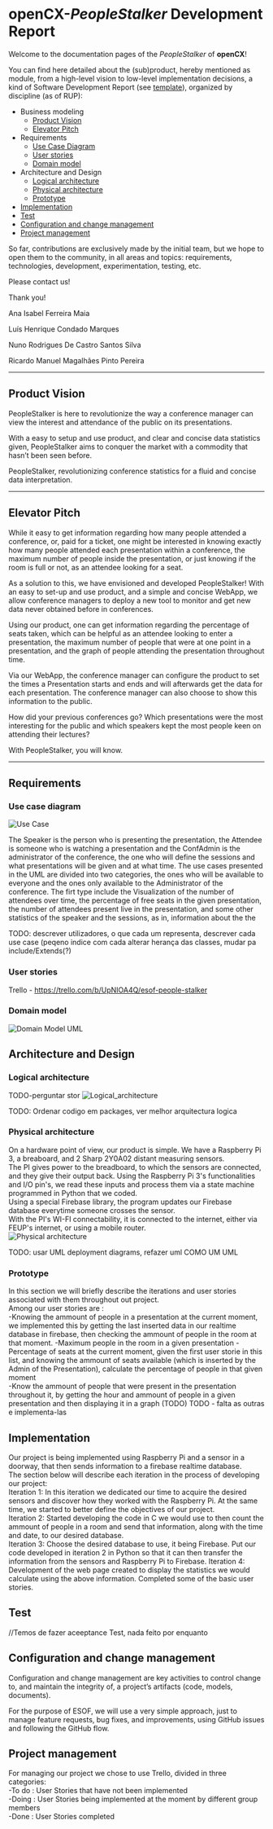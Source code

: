 # openCX-*PeopleStalker* Development Report	

Welcome to the documentation pages of the *PeopleStalker* of **openCX**!	

You can find here detailed about the (sub)product, hereby mentioned as module, from a high-level vision to low-level implementation decisions, a kind of Software Development Report (see [template](https://github.com/softeng-feup/open-cx/blob/master/docs/templates/Development-Report.md)), organized by discipline (as of RUP):	

* Business modeling	
  * [Product Vision](#Product-Vision)	
  * [Elevator Pitch](#Elevator-Pitch)	
* Requirements	
  * [Use Case Diagram](#Use-case-diagram)	
  * [User stories](#User-stories)	
  * [Domain model](#Domain-model)	
* Architecture and Design	
  * [Logical architecture](#Logical-architecture)	
  * [Physical architecture](#Physical-architecture)	
  * [Prototype](#Prototype)	
* [Implementation](#Implementation)	
* [Test](#Test)	
* [Configuration and change management](#Configuration-and-change-management)	
* [Project management](#Project-management)	

So far, contributions are exclusively made by the initial team, but we hope to open them to the community, in all areas and topics: requirements, technologies, development, experimentation, testing, etc.	

Please contact us!	

Thank you!	


 Ana Isabel Ferreira Maia	
 
 Luís Henrique Condado Marques	
 
 Nuno Rodrigues De Castro Santos Silva 
 
 Ricardo Manuel Magalhães Pinto Pereira  	

---	

## Product Vision	
PeopleStalker is here to revolutionize the way a conference manager can view the interest and attendance of the public on its presentations.

With a easy to setup and use product, and clear and concise data statistics given, PeopleStalker aims to conquer the market with a commodity that hasn’t been seen before.

PeopleStalker, revolutionizing conference statistics for a fluid and concise data interpretation.


---	


## Elevator Pitch	
While it easy to get information regarding how many people attended a conference, or, paid for a ticket, one might be interested in knowing exactly how many people attended each presentation within a conference, the maximum number of people inside the presentation, or just knowing if the room is full or not, as an attendee looking for a seat.

As a solution to this, we have envisioned and developed PeopleStalker! With an easy to set-up and use product, and a simple and concise WebApp, we allow conference managers to deploy a new tool to monitor and get new data never obtained before in conferences.

Using our product, one can get information regarding the percentage of seats taken, which can be helpful as an attendee looking to enter a presentation, the maximum number of people that were at one point in a presentation, and the graph of people attending the presentation throughout time.

Via our WebApp, the conference manager can configure the product to set the times a Presentation starts and ends and will afterwards get the data for each presentation. The conference manager can also choose to show this information to the public.

How did your previous conferences go? Which presentations were the most interesting for the public and which speakers kept the most people keen on attending their lectures?

With PeopleStalker, you will know.


---	


## Requirements	


### Use case diagram	

![Use Case](https://github.com/softeng-feup/open-cx-peoplestalker/blob/master/uc.jpg)	

The Speaker is the person who is presenting the presentation, the Attendee is someone who is watching a presentation and the ConfAdmin is the administrator of the conference, the one who will define the sessions and what presentations will be given and at what time.
The use cases presented in the UML are divided into two categories, the ones who will be available to everyone and the ones only available to the Administrator of the conference. The firt type include the Visualization of the number of attendees over time, the percentage of free seats in the given presentation, the number of attendees present live in the presentation, and some other statistics of the speaker and the sessions, as in, information about the the



TODO: descrever utilizadores, o que cada um representa, descrever cada use case (peqeno indice com cada	
alterar herança das classes, mudar pa include/Extends(?)	
### User stories	

Trello - https://trello.com/b/UpNIOA4Q/esof-people-stalker	

### Domain model	

![Domain Model UML](https://github.com/softeng-feup/open-cx-peoplestalker/blob/master/domain_analysis.png)	


## Architecture and Design	
### Logical architecture	
TODO-perguntar stor	
![Logical_architecture](https://i.gyazo.com/bf31b4a621fe01220b4a78d297edce8d.png)	

TODO: Ordenar codigo em packages, ver melhor arquitectura logica 	


### Physical architecture	

On a hardware point of view, our product is simple. We have a Raspberry Pi 3, a breaboard, and 2 Sharp 2Y0A02 distant measuring sensors.	
The PI gives power to the breadboard, to which the sensors are connected, and they give their output back. Using the Raspberry Pi 3's functionalities and I/O pin's, we read these inputs and process them via a state machine programmed in Python that we coded.	
Using a special Firebase library, the program updates our Firebase database everytime someone crosses the sensor.	
With the PI's WI-FI connectability, it is connected to the internet, either via FEUP's internet, or using a mobile router. 	
![Physical architecture](https://github.com/softeng-feup/open-cx-peoplestalker/blob/master/physical_architecture.png)	

TODO: usar UML deployment diagrams, refazer uml COMO UM UML	

### Prototype	
In this section we will briefly describe the iterations and user stories associated with them throughout out project.	
Among our user stories are : 	
-Knowing the ammount of people in a presentation at the current moment, we implemented this by getting the last inserted data in our realtime database in firebase, then checking the ammount of people in the room at that moment.	
-Maximum people in the room in a given presentation	
-Percentage of seats at the current moment, given the first user storie in this list, and knowing the ammount of seats available (which is inserted by the Admin of the Presentation), calculate the percentage of people in that given moment	
-Know the ammount of people that were present in the presentation throughout it, by getting the hour and ammount of people in a given presentation and then displaying it in a graph (TODO)	
TODO - falta as outras e implementa-las	


## Implementation	
Our project is being implemented using Raspberry Pi and a sensor in a doorway, that then sends information to a firebase realtime database. 	
The section below will describe each iteration in the process of developing our project:	
Iteration 1: In this iteration we dedicated our time to acquire the desired sensors and discover how they worked with the Raspberry Pi. At the same time, we started to better define the objectives of our project. 	
Iteration 2: Started developing the code in C we would use to then count the ammount of people in a room and send that information, along with the time and date, to our desired database.	
Iteration 3: Choose the desired database to use, it being Firebase. Put our code developed in iteration 2 in Python so that it can then transfer the information from the sensors and Raspberry Pi to Firebase.	
Iteration 4: Development of the web page created to display the statistics we would calculate using the above information. Completed some of the basic user stories.	


## Test	
//Temos de fazer aceeptance Test, nada feito por enquanto	

## Configuration and change management	
Configuration and change management are key activities to control change to, and maintain the integrity of, a project’s artifacts (code, models, documents).	

For the purpose of ESOF, we will use a very simple approach, just to manage feature requests, bug fixes, and improvements, using GitHub issues and following the GitHub flow.	



## Project management	
For managing our project we chose to use Trello, divided in three categories:	
-To do : User Stories that have not been implemented	
-Doing : User Stories being implemented at the moment by different group members	
-Done : User Stories completed	
